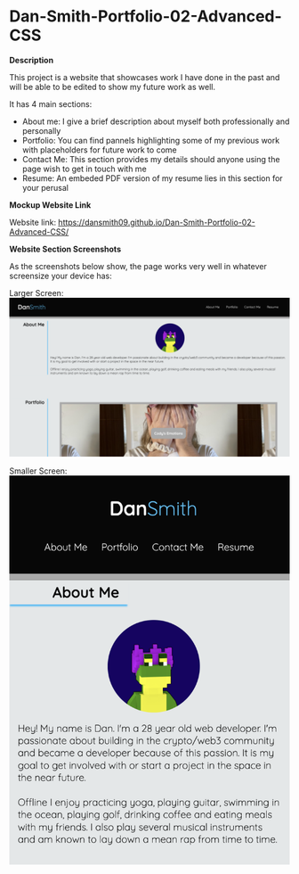 # Dan-Smith-Portfolio-02-Advanced-CSS

**Description**

This project is a website that showcases work I have done in the past and will be able to be edited to show my future work as well.

It has 4 main sections:
- About me: I give a brief description about myself both professionally and personally
- Portfolio: You can find pannels highlighting some of my previous work with placeholders for future work to come
- Contact Me: This section provides my details should anyone using the page wish to get in touch with me
- Resume: An embeded PDF version of my resume lies in this section for your perusal 

**Mockup Website Link**

Website link:
https://dansmith09.github.io/Dan-Smith-Portfolio-02-Advanced-CSS/

**Website Section Screenshots**

As the screenshots below show, the page works very well in whatever screensize your device has:

Larger Screen:
![](./portfolioScreenshotLarge.png)

Smaller Screen:
![](./portfolioScreenshotSmall.png)
